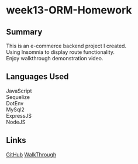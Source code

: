# week13-ORM-Homework

## Summary
This is an e-commerce backend project I created. <br>
Using Insomnia to display route functionality. <br>
Enjoy walkthrough demonstration video. <br>

## Languages Used
JavaScript <br>
Sequelize <br>
DotEnv <br>
MySql2 <br>
ExpressJS <br>
NodeJS <br>

## Links
[GitHub](https://github.com/OscarP76/week13-ORM-Homework)
[WalkThrough]()